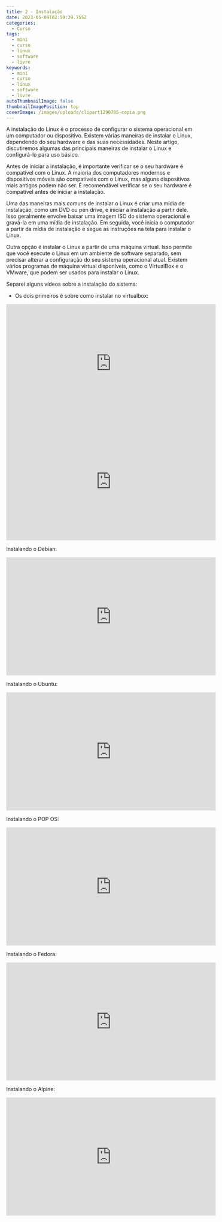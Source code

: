 ```yaml
---
title: 2 - Instalação
date: 2023-05-09T02:59:29.755Z
categories:
  - Curso
tags:
  - mini
  - curso
  - linux
  - software
  - livre
keywords:
  - mini
  - curso
  - linux
  - software
  - livre
autoThumbnailImage: false
thumbnailImagePosition: top
coverImage: /images/uploads/clipart1290785-copia.png
---
```

A instalação do Linux é o processo de configurar o sistema operacional em um computador ou dispositivo. Existem várias maneiras de instalar o Linux, dependendo do seu hardware e das suas necessidades. Neste artigo, discutiremos algumas das principais maneiras de instalar o Linux e configurá-lo para uso básico.

Antes de iniciar a instalação, é importante verificar se o seu hardware é compatível com o Linux. A maioria dos computadores modernos e dispositivos móveis são compatíveis com o Linux, mas alguns dispositivos mais antigos podem não ser. É recomendável verificar se o seu hardware é compatível antes de iniciar a instalação.

Uma das maneiras mais comuns de instalar o Linux é criar uma mídia de instalação, como um DVD ou pen drive, e iniciar a instalação a partir dele. Isso geralmente envolve baixar uma imagem ISO do sistema operacional e gravá-la em uma mídia de instalação. Em seguida, você inicia o computador a partir da mídia de instalação e segue as instruções na tela para instalar o Linux.

Outra opção é instalar o Linux a partir de uma máquina virtual. Isso permite que você execute o Linux em um ambiente de software separado, sem precisar alterar a configuração do seu sistema operacional atual. Existem vários programas de máquina virtual disponíveis, como o VirtualBox e o VMware, que podem ser usados para instalar o Linux.

Separei alguns vídeos sobre a instalação do sistema: 

- Os dois primeiros é sobre como instalar no virtualbox:

<iframe width="560" height="315" src="https://www.youtube.com/embed/eKAkOxSi4Cs" title="YouTube video player" frameborder="0" allow="accelerometer; autoplay; clipboard-write; encrypted-media; gyroscope; picture-in-picture; web-share" allowfullscreen></iframe><iframe width="560" height="315" src="https://www.youtube.com/embed/7FCYFy0J4NQ" title="YouTube video player" frameborder="0" allow="accelerometer; autoplay; clipboard-write; encrypted-media; gyroscope; picture-in-picture; web-share" allowfullscreen></iframe>

Instalando o Debian: 

<iframe width="560" height="315" src="https://www.youtube.com/embed/liMJ6Krv4ss" title="YouTube video player" frameborder="0" allow="accelerometer; autoplay; clipboard-write; encrypted-media; gyroscope; picture-in-picture; web-share" allowfullscreen></iframe>

Instalando o Ubuntu:

<iframe width="560" height="315" src="https://www.youtube.com/embed/qSwWlqQYTko" title="YouTube video player" frameborder="0" allow="accelerometer; autoplay; clipboard-write; encrypted-media; gyroscope; picture-in-picture; web-share" allowfullscreen></iframe>

Instalando o POP OS:

<iframe width="560" height="315" src="https://www.youtube.com/embed/1oKAWwHN-30" title="YouTube video player" frameborder="0" allow="accelerometer; autoplay; clipboard-write; encrypted-media; gyroscope; picture-in-picture; web-share" allowfullscreen></iframe>

Instalando o Fedora:

<iframe width="560" height="315" src="https://www.youtube.com/embed/H04oqCvi8DA" title="YouTube video player" frameborder="0" allow="accelerometer; autoplay; clipboard-write; encrypted-media; gyroscope; picture-in-picture; web-share" allowfullscreen></iframe>

Instalando o Alpine:

<iframe width="560" height="315" src="https://www.youtube.com/embed/p2OeunawIP0" title="YouTube video player" frameborder="0" allow="accelerometer; autoplay; clipboard-write; encrypted-media; gyroscope; picture-in-picture; web-share" allowfullscreen></iframe>
